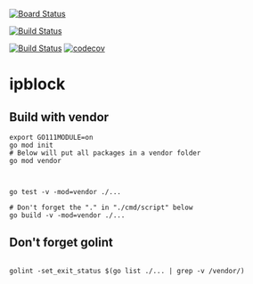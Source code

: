 [![Board Status](https://mchirico.visualstudio.com/c7e39c31-ad05-41c9-8b5b-22ac9a522c14/bde6ae0a-fc94-4b19-a70c-2389949f30e8/_apis/work/boardbadge/54cb834f-ff69-4ab9-b365-6625aa2a9081?columnOptions=1)](https://mchirico.visualstudio.com/c7e39c31-ad05-41c9-8b5b-22ac9a522c14/_boards/board/t/bde6ae0a-fc94-4b19-a70c-2389949f30e8/Microsoft.RequirementCategory/)

[![Build Status](https://mchirico.visualstudio.com/ipblock/_apis/build/status/mchirico.ipblock?branchName=master)](https://mchirico.visualstudio.com/ipblock/_build/latest?definitionId=9&branchName=master)


[![Build Status](https://travis-ci.org/mchirico/ipblock.svg?branch=master)](https://travis-ci.org/mchirico/ipblock)
[![codecov](https://codecov.io/gh/mchirico/ipblock/branch/master/graph/badge.svg)](https://codecov.io/gh/mchirico/ipblock)
# ipblock

## Build with vendor
```
export GO111MODULE=on
go mod init
# Below will put all packages in a vendor folder
go mod vendor



go test -v -mod=vendor ./...

# Don't forget the "." in "./cmd/script" below
go build -v -mod=vendor ./...
```


## Don't forget golint

```

golint -set_exit_status $(go list ./... | grep -v /vendor/)

```


